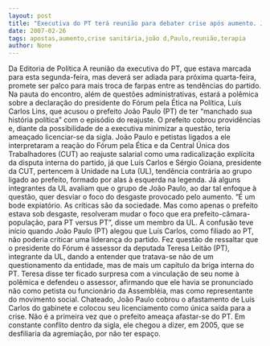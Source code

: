 ```yaml
---
layout: post
title: "Executiva do PT terá reunião para debater crise após aumento. João Paulo já ameaçou renunciar"
date: 2007-02-26
tags: apostas,aumento,crise sanitária,joão d,Paulo,reunião,terapia
author: None
---
```

Da Editoria de Política
A&nbsp;reunião da executiva do PT, que estava marcada para esta segunda-feira, mas deverá ser adiada para próxima quarta-feira, promete ser palco para mais troca de farpas entre as tendências do partido. 
Na pauta do encontro, além de questões administrativas, estará a polêmica sobre a declaração do presidente do Fórum pela Ética na Política, Luís Carlos Lins, que acusou o prefeito João Paulo (PT) de ter “manchado sua história política” com o episódio do reajuste. 
O prefeito cobrou providências e, diante da possibilidade de a executiva minimizar a questão, teria ameaçado licenciar-se da sigla.
João Paulo e petistas ligados a ele interpretaram a reação do Fórum pela Ética e da Central Única dos Trabalhadores (CUT) ao reajuste salarial como uma radicalização explícita da disputa interna do partido, já que Luís Carlos e Sérgio Goiana, presidente da CUT, pertencem à Unidade na Luta (UL), tendência contrária ao grupo ligado ao prefeito, formado por alas à esquerda na legenda. 
Já alguns integrantes da UL avaliam que o grupo de João Paulo, ao dar tal enfoque à questão, quer desviar o foco do desgaste provocado pelo aumento. “É um bode expiatório. As críticas são da sociedade. Mas como apenas o prefeito estava sob desgaste, resolveram mudar o foco que era prefeito-câmara-população, para PT versus PT”, disse um membro da UL. 
A confusão teve início quando João Paulo (PT) alegou que Luís Carlos, como filiado ao PT, não poderia criticar uma liderança do partido. Fez questão de ressaltar que o presidente do Fórum é assessor da deputada Teresa Leitão (PT), integrante da UL, dando a entender que tratava-se não de um questionamento da entidade, mas de mais um capítulo da briga interna do PT. 
Teresa disse ter ficado surpresa com a vinculação de seu nome à polêmica e defendeu o assessor, afirmando que ele havia se pronunciado não como petista ou funcionário da Assembléia, mas como representante do movimento social. Chateado, João Paulo cobrou o afastamento de Luís Carlos do gabinete e colocou seu licenciamento como única saída para a crise. Não é a primeira vez que o prefeito ameaça afastar-se do PT. Em constante conflito dentro da sigla, ele chegou a dizer, em 2005, que se desfiliaria da agremiação, por não ter espaço. 